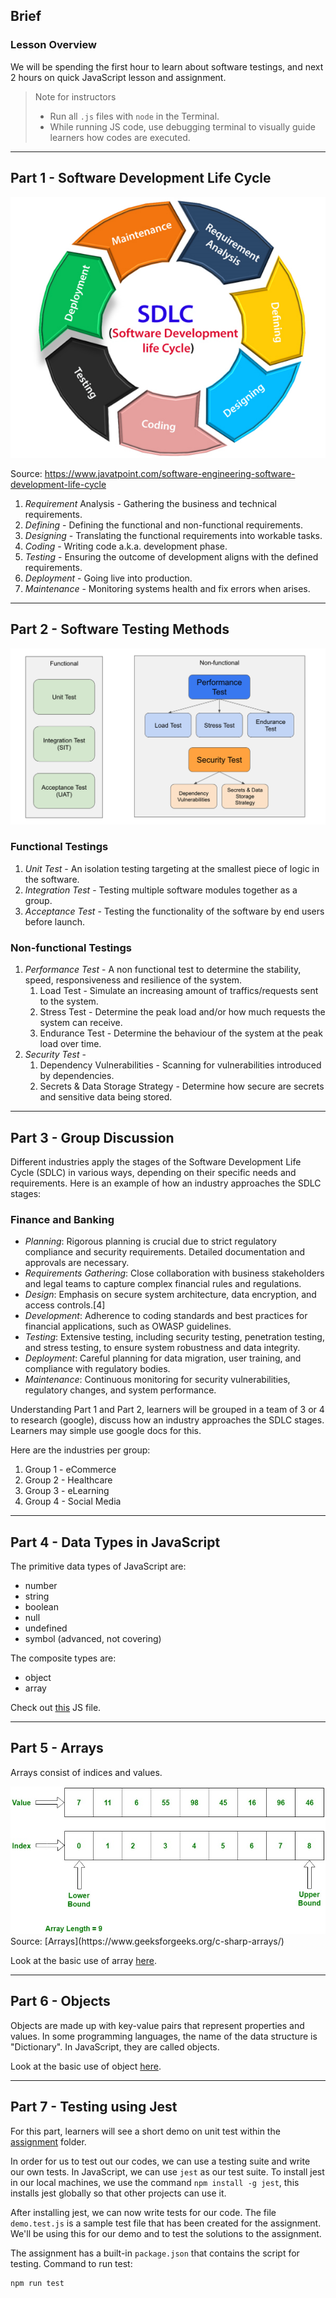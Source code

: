 ## Brief

### Lesson Overview

We will be spending the first hour to learn about software testings, and next 2 hours on quick JavaScript lesson and assignment. 

> Note for instructors
> - Run all `.js` files with `node` in the Terminal.
> - While running JS code, use debugging terminal to visually guide learners how codes are executed.

---

## Part 1 - Software Development Life Cycle

<img src="./assets/sdlc.png" />

Source: https://www.javatpoint.com/software-engineering-software-development-life-cycle

1. *Requirement* Analysis - Gathering the business and technical requirements.
1. *Defining* - Defining the functional and non-functional requirements.
1. *Designing* - Translating the functional requirements into workable tasks.
1. *Coding* - Writing code a.k.a. development phase.
1. *Testing* - Ensuring the outcome of development aligns with the defined requirements.
1. *Deployment* - Going live into production.
1. *Maintenance* - Monitoring systems health and fix errors when arises.

---

## Part 2 - Software Testing Methods

<img src="./assets/test-diagram.png" />

### Functional Testings

1. *Unit Test* - An isolation testing targeting at the smallest piece of logic in the software.
2. *Integration Test* - Testing multiple software modules together as a group.
3. *Acceptance Test* - Testing the functionality of the software by end users before launch.

### Non-functional Testings

1. *Performance Test* - A non functional test to determine the stability, speed, responsiveness and resilience of the system.
    1. Load Test - Simulate an increasing amount of traffics/requests sent to the system.
    1. Stress Test - Determine the peak load and/or how much requests the system can receive.
    1. Endurance Test - Determine the behaviour of the system at the peak load over time.
1. *Security Test* -
    1. Dependency Vulnerabilities - Scanning for vulnerabilities introduced by dependencies.
    1. Secrets & Data Storage Strategy - Determine how secure are secrets and sensitive data being stored.
---

## Part 3 - Group Discussion

Different industries apply the stages of the Software Development Life Cycle (SDLC) in various ways, depending on their specific needs and requirements. Here is an example of how an industry approaches the SDLC stages:

### Finance and Banking
 - *Planning*: Rigorous planning is crucial due to strict regulatory compliance and security requirements. Detailed documentation and approvals are necessary.
- *Requirements Gathering*: Close collaboration with business stakeholders and legal teams to capture complex financial rules and regulations.
- *Design*: Emphasis on secure system architecture, data encryption, and access controls.[4]
- *Development*: Adherence to coding standards and best practices for financial applications, such as OWASP guidelines.
- *Testing*: Extensive testing, including security testing, penetration testing, and stress testing, to ensure system robustness and data integrity.
- *Deployment*: Careful planning for data migration, user training, and compliance with regulatory bodies.
- *Maintenance*: Continuous monitoring for security vulnerabilities, regulatory changes, and system performance.

Understanding Part 1 and Part 2, learners will be grouped in a team of 3 or 4 to research (google), discuss how an industry approaches the SDLC stages. Learners may simple use google docs for this.

Here are the industries per group:
1. Group 1 - eCommerce
1. Group 2 - Healthcare
1. Group 3 - eLearning
1. Group 4 - Social Media

---

## Part 4 - Data Types in JavaScript

The primitive data types of JavaScript are:
- number
- string
- boolean
- null
- undefined
- symbol (advanced, not covering)

The composite types are:
- object
- array

Check out [this](./src/data-types.js) JS file.

---

## Part 5 - Arrays

Arrays consist of indices and values.

<img src="./assets/array.jpeg" />
Source: [Arrays](https://www.geeksforgeeks.org/c-sharp-arrays/)

Look at the basic use of array [here](./src/arrays.js).

---

## Part 6 - Objects

Objects are made up with key-value pairs that represent properties and values. In some programming languages, the name of the data structure is "Dictionary". In JavaScript, they are called objects.

Look at the basic use of object [here](./src/objects.js).

---

## Part 7 - Testing using Jest

For this part, learners will see a short demo on unit test within the [assignment](./assignment) folder.

In order for us to test out our codes, we can use a testing suite and write our own tests. In JavaScript, we can use `jest` as our test suite. To install jest in our local machines, we use the command `npm install -g jest`, this installs jest globally so that other projects can use it.

After installing jest, we can now write tests for our code. The file `demo.test.js` is a sample test file that has been created for the assignment. We'll be using this for our demo and to test the solutions to the assignment.

The assignment has a built-in `package.json` that contains the script for testing.
Command to run test:

```sh
npm run test 
```

